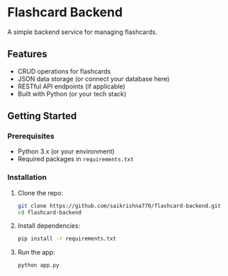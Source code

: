 # Flashcard Backend

A simple backend service for managing flashcards.

## Features

- CRUD operations for flashcards
- JSON data storage (or connect your database here)
- RESTful API endpoints (if applicable)
- Built with Python (or your tech stack)

## Getting Started

### Prerequisites

- Python 3.x (or your environment)
- Required packages in `requirements.txt`

### Installation

1. Clone the repo:

   ```bash
   git clone https://github.com/saikrishna770/flashcard-backend.git
   cd flashcard-backend
   ```

2. Install dependencies:

   ```bash
   pip install -r requirements.txt
   ```

3. Run the app:

   ```bash
   python app.py
   ```
